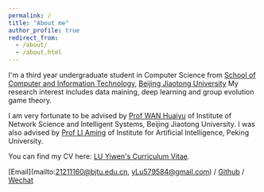 ```yaml
---
permalink: /
title: "About me"
author_profile: true
redirect_from: 
  - /about/
  - /about.html
---
```


I'm a third year undergraduate student in Computer Science from [School of Computer and Information Technology](https://scit.bjtu.edu.cn/), [Beijing Jiaotong University](https://www.bjtu.edu.cn/) My research interest includes data maining, deep learning and group evolution game theory.

I am very fortunate to be advised by [Prof WAN Huaiyu](http://faculty.bjtu.edu.cn/8793/) of Institute of Network Science and Intelligent Systems, Beijing Jiaotong University.
I was also advised by [Prof LI Aming](https://www.ai.pku.edu.cn/info/1313/1695.htm) of Institute for Artificial Intelligence, Peking University.

You can find my CV here: [LU Yiwen's Curriculum Vitae](../assets/Curriculum_Vitae.pdf).

[Email](mailto:21211160@bjtu.edu.cn, yLu579584@gmail.com) / [Github](https://github.com/EvenEureka) / [Wechat](../images/Wechat.jpg)
            
